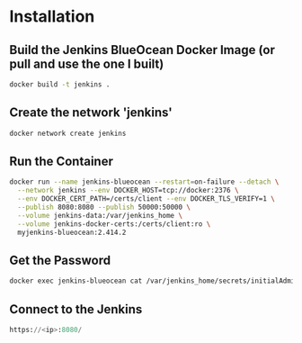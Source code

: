 # Installation

## Build the Jenkins BlueOcean Docker Image (or pull and use the one I built)

```bash
docker build -t jenkins .
```

## Create the network 'jenkins'

```bash
docker network create jenkins
```

## Run the Container

```bash
docker run --name jenkins-blueocean --restart=on-failure --detach \
  --network jenkins --env DOCKER_HOST=tcp://docker:2376 \
  --env DOCKER_CERT_PATH=/certs/client --env DOCKER_TLS_VERIFY=1 \
  --publish 8080:8080 --publish 50000:50000 \
  --volume jenkins-data:/var/jenkins_home \
  --volume jenkins-docker-certs:/certs/client:ro \
  myjenkins-blueocean:2.414.2

```

## Get the Password

```bash
docker exec jenkins-blueocean cat /var/jenkins_home/secrets/initialAdminPassword

```

## Connect to the Jenkins

```python
https://<ip>:8080/

```
